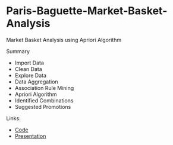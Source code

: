 # Paris-Baguette-Market-Basket-Analysis
Market Basket Analysis using Apriori Algorithm

Summary
- Import Data
- Clean Data
- Explore Data
- Data Aggregation
- Association Rule Mining
- Apriori Algorithm
- Identified Combinations
- Suggested Promotions

Links:
- [Code](https://github.com/Brianwitarsa/Paris-Baguette-Market-Basket-Analysis/blob/main/Paris_Baguette.ipynb)
- [Presentation](https://github.com/Brianwitarsa/Paris-Baguette-Market-Basket-Analysis/blob/main/PB%20Market%20Basket.pdf)
